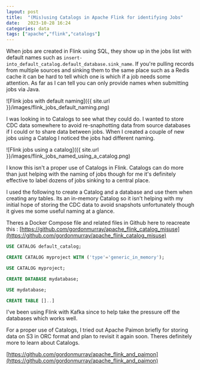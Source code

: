 ```yaml
---
layout: post
title:  "(Mis)using Catalogs in Apache Flink for identifying Jobs"
date:   2023-10-28 16:24
categories: data
tags: ["apache","flink","catalogs"]
---
```


When jobs are created in Flink using SQL, they show up in the jobs list with default names such as `insert-into_default_catalog.default_database.sink_name`. If you're pulling records from multiple sources and sinking them to the same place such as a Redis cache it can be hard to tell which one is which if a job needs some attention. As far as I can tell you can only provide names when submitting jobs via Java.

![Flink jobs with default naming]({{ site.url }}/images/flink_jobs_default_naming.png)

I was looking in to Catalogs to see what they could do. I wanted to store CDC data somewhere to avoid re-snaphotting data from source databases if I could or to share data between jobs. When I created a couple of new jobs using a Catalog I noticed the jobs had different naming.

![Flink jobs using a catalog]({{ site.url }}/images/flink_jobs_named_using_a_catalog.png)

I know this isn't a proper use of Catalogs in Flink. Catalogs can do more than just helping with the naming of jobs though for me it's definitely effective to label dozens of jobs sinking to a central place.

I used the following to create a Catalog and a database and use them when creating any tables. Its an in-memory Catalog so it isn't helping with my initial hope of storing the CDC data to avoid snapshots unfortunately though it gives me some useful naming at a glance.

Theres a Docker Compose file and related files in Github here to reacreate this : [https://github.com/gordonmurray/apache_flink_catalog_misuse](https://github.com/gordonmurray/apache_flink_catalog_misuse)

```sql
USE CATALOG default_catalog;

CREATE CATALOG myproject WITH ('type'='generic_in_memory');

USE CATALOG myproject;

CREATE DATABASE mydatabase;

USE mydatabase;

CREATE TABLE []..]

```

I've been using Flink with Kafka since to help take the pressure off the databases which works well.

For a proper use of Catalogs, I tried out Apache Paimon briefly for storing data on S3 in ORC format and plan to revisit it again soon. Theres definitely more to learn about Catalogs.

[https://github.com/gordonmurray/apache_flink_and_paimon](https://github.com/gordonmurray/apache_flink_and_paimon)